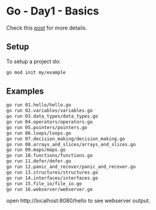 # Go - Day1 - Basics

Check this [post](https://www.codingholygrail.com/learn-go-in-10-mins) for more details.

## Setup

To setup a project do:


```sh
go mod init my/example
```

## Examples

```sh
go run 01.hello/hello.go
go run 02.variables/variables.go
go run 03.data_types/data_types.go
go run 04.operators/operators.go
go run 05.pointers/pointers.go
go run 06.loops/loops.go
go run 07.decision_making/decision_making.go
go run 08.arrays_and_slices/arrays_and_slices.go
go run 09.maps/maps.go
go run 10.functions/functions.go
go run 11.defer/defer.go
go run 12.panic_and_recover/panic_and_recover.go
go run 13.structures/structures.go
go run 14.interfaces/interfaces.go
go run 15.file_io/file_io.go
go run 16.webserver/webserver.go
```

open http://localhost:8080/hello to see webserver output.